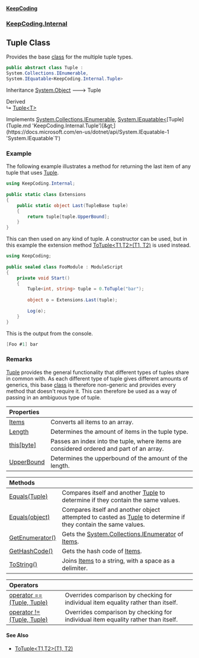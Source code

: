 #### [KeepCoding](index.md 'index')
### [KeepCoding.Internal](KeepCoding.Internal.md 'KeepCoding.Internal')
## Tuple Class
Provides the base [class](https://docs.microsoft.com/en-us/dotnet/csharp/language-reference/keywords/class 'https://docs.microsoft.com/en-us/dotnet/csharp/language-reference/keywords/class') for the multiple tuple types.  
```csharp
public abstract class Tuple :
System.Collections.IEnumerable,
System.IEquatable<KeepCoding.Internal.Tuple>
```

Inheritance [System.Object](https://docs.microsoft.com/en-us/dotnet/api/System.Object 'System.Object') &#129106; Tuple  

Derived  
&#8627; [Tuple&lt;T&gt;](Tuple.T..md 'KeepCoding.Tuple&lt;T&gt;')  

Implements [System.Collections.IEnumerable](https://docs.microsoft.com/en-us/dotnet/api/System.Collections.IEnumerable 'System.Collections.IEnumerable'), [System.IEquatable&lt;](https://docs.microsoft.com/en-us/dotnet/api/System.IEquatable-1 'System.IEquatable`1')[Tuple](Tuple.md 'KeepCoding.Internal.Tuple')[&gt;](https://docs.microsoft.com/en-us/dotnet/api/System.IEquatable-1 'System.IEquatable`1')  
### Example
The following example illustrates a method for returning the last item of any tuple that uses [Tuple](Tuple.md 'KeepCoding.Internal.Tuple').  
```csharp
using KeepCoding.Internal;  
  
public static class Extensions  
{  
    public static object Last(TupleBase tuple)  
    {  
        return tuple[tuple.UpperBound];  
    }  
}  
```
  
This can then used on any kind of tuple. A constructor can be used, but in this example the extension method [ToTuple&lt;T1,T2&gt;(T1, T2)](TypeHelper.ToTuple.LI2EmOv9CB.9ftgGskWBBQ.md 'KeepCoding.TypeHelper.ToTuple&lt;T1,T2&gt;(T1, T2)') is used instead.  
```csharp
using KeepCoding;  
  
public sealed class FooModule : ModuleScript  
{  
    private void Start()  
    {  
        Tuple<int, string> tuple = 0.ToTuple("bar");  
          
        object o = Extensions.Last(tuple);  
          
        Log(o);  
    }  
}  
```
  
This is the output from the console.  
```csharp
[Foo #1] bar  
```
### Remarks
[Tuple](Tuple.md 'KeepCoding.Internal.Tuple') provides the general functionality that different types of tuples share in common with. As each different type of tuple gives different amounts of generics, this base [class](https://docs.microsoft.com/en-us/dotnet/csharp/language-reference/keywords/class 'https://docs.microsoft.com/en-us/dotnet/csharp/language-reference/keywords/class') is therefore non-generic and provides every method that doesn't require it. This can therefore be used as a way of passing in an ambiguous type of tuple.  
            

| Properties | |
| :--- | :--- |
| [Items](Tuple.Items.md 'KeepCoding.Internal.Tuple.Items') | Converts all items to an array.<br/> |
| [Length](Tuple.Length.md 'KeepCoding.Internal.Tuple.Length') | Determines the amount of items in the tuple type.<br/> |
| [this[byte]](Tuple.Item.VXJ58El9nJ4r0Zn7YdkEyA.md 'KeepCoding.Internal.Tuple.this[byte]') | Passes an index into the tuple, where items are considered ordered and part of an array.<br/> |
| [UpperBound](Tuple.UpperBound.md 'KeepCoding.Internal.Tuple.UpperBound') | Determines the upperbound of the amount of the length.<br/> |

| Methods | |
| :--- | :--- |
| [Equals(Tuple)](Tuple.Equals.xuvtsrnmJPfxho6gW7dWgA.md 'KeepCoding.Internal.Tuple.Equals(KeepCoding.Internal.Tuple)') | Compares itself and another [Tuple](Tuple.md 'KeepCoding.Internal.Tuple') to determine if they contain the same values.<br/> |
| [Equals(object)](Tuple.Equals.qPlTOxZ7sZxu7IqwzcsoVg.md 'KeepCoding.Internal.Tuple.Equals(object)') | Compares itself and another object attempted to casted as [Tuple](Tuple.md 'KeepCoding.Internal.Tuple') to determine if they contain the same values.<br/> |
| [GetEnumerator()](Tuple.GetEnumerator().md 'KeepCoding.Internal.Tuple.GetEnumerator()') | Gets the [System.Collections.IEnumerator](https://docs.microsoft.com/en-us/dotnet/api/System.Collections.IEnumerator 'System.Collections.IEnumerator') of [Items](Tuple.Items.md 'KeepCoding.Internal.Tuple.Items').<br/> |
| [GetHashCode()](Tuple.GetHashCode().md 'KeepCoding.Internal.Tuple.GetHashCode()') | Gets the hash code of [Items](Tuple.Items.md 'KeepCoding.Internal.Tuple.Items').<br/> |
| [ToString()](Tuple.ToString().md 'KeepCoding.Internal.Tuple.ToString()') | Joins [Items](Tuple.Items.md 'KeepCoding.Internal.Tuple.Items') to a string, with a space as a delimiter.<br/> |

| Operators | |
| :--- | :--- |
| [operator ==(Tuple, Tuple)](Tuple.op_Equality.Z.AcGBR3oJrwRX0pb6qyxg.md 'KeepCoding.Internal.Tuple.op_Equality(KeepCoding.Internal.Tuple, KeepCoding.Internal.Tuple)') | Overrides comparison by checking for individual item equality rather than itself.<br/> |
| [operator !=(Tuple, Tuple)](Tuple.op_Inequality.WUgFrEItkKnfaYHpDtqdKg.md 'KeepCoding.Internal.Tuple.op_Inequality(KeepCoding.Internal.Tuple, KeepCoding.Internal.Tuple)') | Overrides comparison by checking for individual item equality rather than itself.<br/> |
#### See Also
- [ToTuple&lt;T1,T2&gt;(T1, T2)](TypeHelper.ToTuple.LI2EmOv9CB.9ftgGskWBBQ.md 'KeepCoding.TypeHelper.ToTuple&lt;T1,T2&gt;(T1, T2)')
